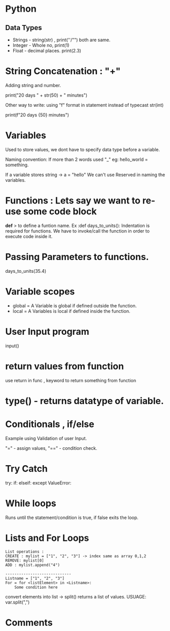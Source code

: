 # Python 

## Data Types

- Strings - string(str) , print(''/"") both are same.
- Integer - Whole no, print(1)
- Float - decimal places. print(2.3)  


# String Concatenation :  "+"
 Adding string and number.

print("20 days " + str(50) + " minutes")

Other way to write: using "f" format in statement instead of typecast str(int)

print(f"20 days {50} minutes")


# Variables

Used to store values, we dont have to specify data type before a variable.

Naming convention: If more than 2 words used "_"
eg: hello_world = something.

If a variable stores string -> a = "hello"
We can't use Reserved in naming the variables.

# Functions : Lets say we want to re-use some code block

**def** > to define a funtion name.
Ex :def days_to_units():
Indentation is required for functions. We have to invoke/call the function in order to execute code inside it.

# Passing Parameters to functions.

days_to_units(35.4)

# Variable scopes 

- global = A Variable is global if defined outside the function.
- local  = A Variables is local if defined inside the function.


# User Input program
input()
# return values from function
 use return in func , keyword to return something from function
# type() - returns datatype of variable.


# Conditionals , if/else
Example using Validation of user Input.

"=" - assign values, 
"==" - condition check.

# Try Catch 
  try: 
    if:
    elseif:
  except ValueError:


# While loops
 Runs until the statement/condition is true, if false exits the loop.


# Lists and For Loops 

    List operations : 
    CREATE : mylist = ["1", "2", "3"] -> index same as array 0,1,2
    REMOVE: mylist[0]
    ADD : mylist.append("4")

    -----------------------------
    Listname = ["1", "2", "3"]
    For = for <listElement> in <Listname>:
        Some condition here

 convert elements into list -> split() returns a list of values.
   USUAGE: var.split(",")

# Comments 